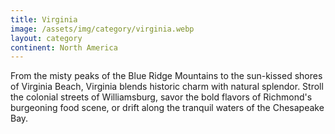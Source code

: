 ```yaml
---
title: Virginia
image: /assets/img/category/virginia.webp
layout: category
continent: North America
---
```


From the misty peaks of the Blue Ridge Mountains to the sun-kissed shores of
Virginia Beach, Virginia blends historic charm with natural splendor. Stroll the
colonial streets of Williamsburg, savor the bold flavors of Richmond's
burgeoning food scene, or drift along the tranquil waters of the Chesapeake Bay.
